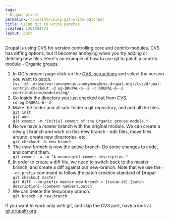 ```yaml
--- 
tags: 
- Drupal-planet
permalink: /content/using-git-write-patches/
title: Using git to write patches
created: 1261904474
layout: post
---
```

Drupal is using CVS for version controlling core and contrib modules. CVS has diffing options, but it becomes annoying when you try adding or deleting new files. Here's an example of how to use git to patch a contrib module - Organic groups.

<ol>
<li>In OG's project page click on the <a href="http://drupal.org/project/og/cvs-instructions">CVS instructions</a> and select the version you want to patch.
<code>
cvs -z6 -d:pserver:anonymous:anonymous@cvs.drupal.org:/cvs/drupal-contrib checkout -d og-DRUPAL-6--2 -r DRUPAL-6--2 contributions/modules/og/
</code></li>
<li>Go inside the directory you just checked out from CVS.
<code>
cd og-DRUPAL-6--2
</code>
</li>
<li>Make the folder and all sub-folder a git repository, and add all the files.
<code>
git init
git add .
git commit -m "Initial commit of the Organic groups module."
</code>
</li>
<li>No we have a <em>master</em> branch with the original module. We can create a new git branch and work on this new branch - edit files, move files around, create new directories, etc'.
<code>
git checkout -b new-branch
</code>
</li>
<li>
The <em>new-branch</em> is now the active branch. Do some changes to code, and commit them.
<code>
git commit -a -m "A meaningful commit description."
</code>
</li>
<li>In order to create a diff file, we need to switch back to the master branch, and create a diff against our new-branch. Note that we use the <code>--no-prefix</code> command to follow the patch creation standard of Drupal.
<code>
git checkout master
git diff --no-prefix master new-branch > [issue-id]-[patch description]-[comment number].patch
</code>
</li>
<li>
We can delete the temporary branch.
<code>
git branch -D new-branch
</code>
</li>
</ol>

If you want to work only with git, and skip the CVS part, have a look at <a href="http://git.drupalfr.org/">git.drupalfr.org</a>.
